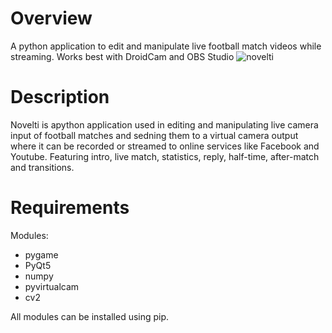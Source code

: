 # Overview
A python application to edit and manipulate live football match videos while streaming. Works best with DroidCam and OBS Studio
![novelti](https://user-images.githubusercontent.com/71970846/215065049-6b3ff3c7-8879-40b7-a979-1b47ab426404.png)
# Description
Novelti is apython application used in editing and manipulating live camera input of football matches and sedning them to a virtual camera output where it can be recorded or streamed to online services like Facebook and Youtube. Featuring intro, live match, statistics, reply, half-time, after-match and transitions.

# Requirements
Modules:
 - pygame
 - PyQt5
 - numpy
 - pyvirtualcam 
 - cv2
 
 All modules can be installed using pip.



